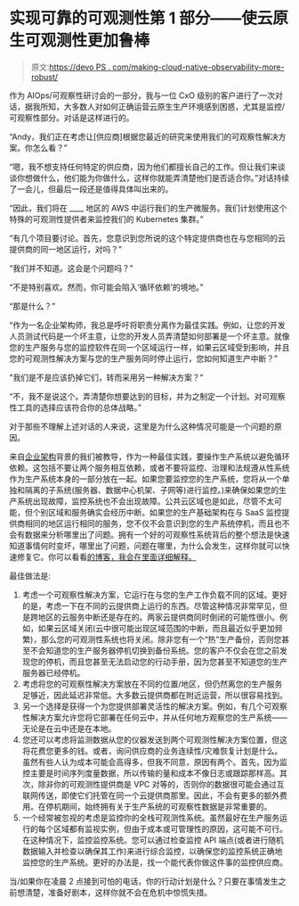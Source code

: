 # 实现可靠的可观测性第 1 部分——使云原生可观测性更加鲁棒

> 原文:[https://devo PS . com/making-cloud-native-observability-more-robust/](https://devops.com/making-cloud-native-observability-more-robust/)

作为 AIOps/可观察性研讨会的一部分，我与一位 CxO 级别的客户进行了一次对话，据我所知，大多数人对如何正确运营云原生生产环境感到困惑，尤其是监控/可观察性部分。对话是这样进行的。

“Andy，我们正在考虑让[供应商]根据您最近的研究来使用我们的可观察性解决方案。你怎么看？”

“嗯，我不想支持任何特定的供应商，因为他们都擅长自己的工作。但让我们来谈谈你想做什么，他们能为你做什么，这样你就能弄清楚他们是否适合你。”对话持续了一会儿，但最后一段还是值得具体叫出来的。

“因此，我们将在 ____ 地区的 AWS 中运行我们的生产微服务。我们计划使用这个特殊的可观测性提供者来监控我们的 Kubernetes 集群。”

“有几个项目要讨论。首先，您意识到您所说的这个特定提供商也在与您相同的云提供商的同一地区运行，对吗？”

“我们并不知道。这会是个问题吗？”

“不是特别喜欢。然而，你可能会陷入‘循环依赖’的境地。”

“那是什么？”

“作为一名企业架构师，我总是呼吁将职责分离作为最佳实践。例如，让您的开发人员测试代码是一个坏主意，让您的开发人员弄清楚如何部署是一个坏主意。就像您的生产服务与您的监控软件在同一个区域运行一样，如果云区域受到影响，并且您的可观测性解决方案与您的生产服务同时停止运行，您如何知道生产中断？”

"我们是不是应该扔掉它们，转而采用另一种解决方案？"

“不，我不是说这个。弄清楚你想要达到的目标，并为之制定一个计划。对可观察性工具的选择应该符合你的总体战略。”

对于那些不理解上述对话的人来说，这里是为什么这种情况可能是一个问题的原因。

来自[企业架构](https://devops.com/?s=enterprise%20architecture)背景的我们被教导，作为一种最佳实践，要操作生产系统以避免循环依赖。这包括不要让两个服务相互依赖，或者不要将监控、治理和法规遵从性系统作为生产系统本身的一部分放在一起。如果您要监控您的生产系统，您将从一个单独和隔离的子系统(服务器、数据中心机架、子网等)进行监控。)来确保如果您的生产系统出现故障，监控系统也不会出现故障。公共云区域也是如此，尽管不太可能，但个别区域和服务确实会经历中断。如果您的生产基础架构在与 SaaS 监控提供商相同的地区运行相同的服务，您不仅不会意识到您的生产系统停机，而且也不会有数据来分析哪里出了问题。拥有一个好的可观察性系统背后的整个想法是快速知道事情何时变坏，哪里出了问题，问题在哪里，为什么会发生，这样你就可以快速修复它。你可以看看[的博客，我会在里面详细解释。](https://thefieldcto.com/aiops-vs-observability-vs-monitoring-what-is-the-difference-are-you-using-the-right-one-for-your-enterprise/)

最佳做法是:

1.  考虑一个可观察性解决方案，它运行在与您的生产工作负载不同的区域。更好的是，考虑一下在不同的云提供商上运行的东西。尽管这种情况非常罕见，但是跨地区的云服务中断还是存在的。两家云提供商同时倒闭的可能性很小。例如，如果云区域关闭(云中很可能出现区域范围的中断，而且最近似乎更加频繁)，那么您的可观测性系统也将关闭。除非您有一个“热”生产备份，否则您甚至不会知道您的生产服务器停机切换到备份系统。您的客户不仅会在您之前发现您的停机，而且您甚至无法启动您的行动手册，因为您甚至不知道您的生产服务器已经停机。
2.  考虑将您的可观察性解决方案放在不同的位置/地区，但仍然离您的生产服务足够近，因此延迟非常低。大多数云提供商都在附近运营，所以很容易找到。
3.  另一个选择是获得一个为您提供部署灵活性的解决方案。例如，有几个可观察性解决方案允许您将它部署在任何云中，并从任何地方观察您的生产系统——无论是在云中还是在本地。
4.  您还可以考虑将监测数据从您的仪器发送到两个可观测性解决方案位置，但这将花费您更多的钱。或者，询问供应商的业务连续性/灾难恢复计划是什么。虽然有些人认为成本可能会高得多，但我不同意，原因有两个。首先，因为监控主要是时间序列度量数据，所以传输的量和成本不像日志或跟踪那样高。其次，除非你的可观测性提供商是 VPC 对等的，否则你的数据很可能会通过互联网传送，即使它们托管在同一个云提供商那里。因此，不会有更多的额外费用。在停机期间，始终拥有关于生产系统的可观察性数据是非常重要的。
5.  一个经常被忽视的考虑是监控你的全栈可观测性系统。虽然最好在生产服务运行的每个区域都有监视实例，但由于成本或可管理性的原因，这可能不可行。在这种情况下，监控监控系统。您可以通过检查监控 API 端点(或者进行随机数据输入并检查以确保其工作)来进行综合监控，以确保您的监控系统正确地监控您的生产系统。更好的办法是，找一个能代表你做这件事的监控供应商。

当/如果你在凌晨 2 点接到可怕的电话，你的行动计划是什么？只要在事情发生之前想清楚，准备好剧本，这样你就不会在危机中惊慌失措。